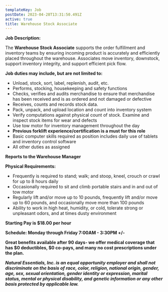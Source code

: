 ```yaml
---
templateKey: Job
postDate: 2023-04-28T13:31:50.491Z
active: true
title: Warehouse Stock Associate
---
```

<!--StartFragment-->

**Job Description:**

The **Warehouse Stock Associate** supports the order fulfillment and inventory teams by ensuring incoming product is accurately and efficiently placed throughout the warehouse. Associates move inventory, downstock, support inventory integrity, and support efficient pick flow.

**Job duties may include, but are not limited to:**

* Unload, stock, sort, label, replenish, audit, etc.
* Performs, stocking, housekeeping and safety functions
* Checks, verifies and audits merchandise to ensure that merchandise has been received and is as ordered and not damaged or defective
* Receives, counts and records stock data.
* Pack, unpack, and upload location and count into inventory system
* Verify computations against physical count of stock. Examine and inspect stock items for wear and defects
* Use tow motor for inventory management throughout the day
* **Previous forklift experience/certification is a must for this role**
* Basic computer skills required as position includes daily use of tablets and inventory control software
* All other duties as assigned

**Reports to the Warehouse Manager**

**Physical Requirements:**

* Frequently is required to stand; walk; and stoop, kneel, crouch or crawl for up to 8 hours daily
* Occasionally required to sit and climb portable stairs and in and out of tow motor
* Regularly lift and/or move up to 10 pounds, frequently lift and/or move up to 60 pounds, and occasionally move more than 100 pounds
* Ability to work in high heat, humidity, or cold, tolerate strong or unpleasant odors, and at times dusty environment

**Starting Pay is $18.00 per hour**

**Schedule: Monday through Friday 7:00AM - 3:30PM +/-**

**Great benefits available after 90 days- we offer medical coverage that has $0 deductibles, $0 co-pays, and many no cost prescriptions under the plan.**

***Natural Essentials, Inc. is an equal opportunity employer and shall not discriminate on the basis of race, color, religion, national origin, gender, age, sex, sexual orientation, gender identity or expression, marital status, mental or physical disability, and genetic information or any other basis protected by applicable law.***

<!--EndFragment-->